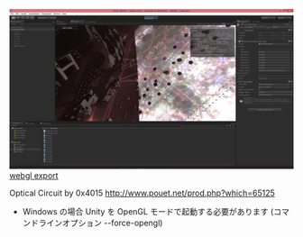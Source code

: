 ![image](doc/screenshot1.jpg)  
[webgl export](http://primitive-games.jp/Unity/OpticalCircuitWebGL/)  

Optical Circuit by 0x4015 http://www.pouet.net/prod.php?which=65125  

 * Windows の場合 Unity を OpenGL モードで起動する必要があります (コマンドラインオプション --force-opengl)
